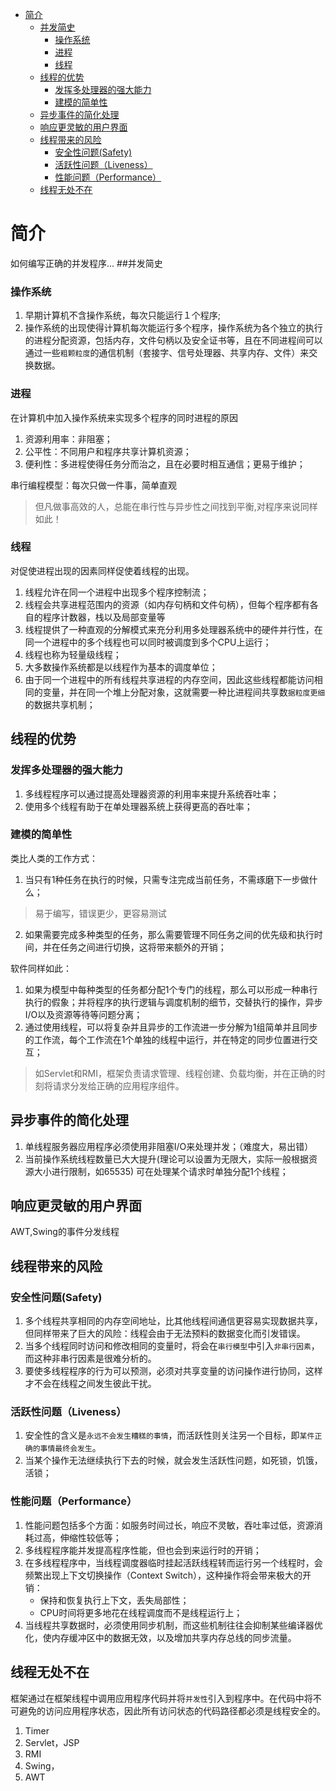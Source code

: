 <!-- TOC -->

- [简介](#简介)
    - [并发简史](#并发简史)
        - [操作系统](#操作系统)
        - [进程](#进程)
        - [线程](#线程)
    - [线程的优势](#线程的优势)
        - [发挥多处理器的强大能力](#发挥多处理器的强大能力)
        - [建模的简单性](#建模的简单性)
    - [异步事件的简化处理](#异步事件的简化处理)
    - [响应更灵敏的用户界面](#响应更灵敏的用户界面)
    - [线程带来的风险](#线程带来的风险)
        - [安全性问题(Safety)](#安全性问题safety)
        - [活跃性问题（Liveness）](#活跃性问题liveness)
        - [性能问题（Performance）](#性能问题performance)
    - [线程无处不在](#线程无处不在)

<!-- /TOC -->
# 简介
如何编写正确的并发程序...
##并发简史
### 操作系统
1. 早期计算机不含操作系统，每次只能运行１个程序;
2. 操作系统的出现使得计算机每次能运行多个程序，操作系统为各个独立的执行的进程分配资源，包括内存，文件句柄以及安全证书等，且在不同进程间可以通过一些`粗颗粒度`的通信机制（套接字、信号处理器、共享内存、文件）来交换数据。
### 进程
在计算机中加入操作系统来实现多个程序的同时进程的原因
1. 资源利用率：非阻塞；
2. 公平性：不同用户和程序共享计算机资源；
3. 便利性：多进程使得任务分而治之，且在必要时相互通信；更易于维护；

串行编程模型：每次只做一件事，简单直观
>但凡做事高效的人，总能在串行性与异步性之间找到平衡,对程序来说同样如此！
### 线程
对促使进程出现的因素同样促使着线程的出现。
1. 线程允许在同一个进程中出现多个程序控制流；
2. 线程会共享进程范围内的资源（如内存句柄和文件句柄），但每个程序都有各自的程序计数器，栈以及局部变量等
3. 线程提供了一种直观的分解模式来充分利用多处理器系统中的硬件并行性，在同一个进程中的多个线程也可以同时被调度到多个CPU上运行；
4. 线程也称为轻量级线程；
5. 大多数操作系统都是以线程作为基本的调度单位；
6. 由于同一个进程中的所有线程共享进程的内存空间，因此这些线程都能访问相同的变量，并在同一个堆上分配对象，这就需要一种比进程间共享数`据粒度更细`的数据共享机制；

## 线程的优势
### 发挥多处理器的强大能力
1. 多线程程序可以通过提高处理器资源的利用率来提升系统吞吐率；
2. 使用多个线程有助于在单处理器系统上获得更高的吞吐率；
### 建模的简单性
类比人类的工作方式：
1. 当只有1种任务在执行的时候，只需专注完成当前任务，不需琢磨下一步做什么；
>易于编写，错误更少，更容易测试
2. 如果需要完成多种类型的任务，那么需要管理不同任务之间的优先级和执行时间，并在任务之间进行切换，这将带来额外的开销；

软件同样如此：
1. 如果为模型中每种类型的任务都分配1个专门的线程，那么可以形成一种串行执行的假象；并将程序的执行逻辑与调度机制的细节，交替执行的操作，异步I/O以及资源等待等问题分离；
2. 通过使用线程，可以将复杂并且异步的工作流进一步分解为1组简单并且同步的工作流，每个工作流在1个单独的线程中运行，并在特定的同步位置进行交互；
>如Servlet和RMI，框架负责请求管理、线程创建、负载均衡，并在正确的时刻将请求分发给正确的应用程序组件。

## 异步事件的简化处理
1. 单线程服务器应用程序必须使用非阻塞I/O来处理并发；（难度大，易出错）
2. 当前操作系统线程数量已大大提升(理论可以设置为无限大，实际一般根据资源大小进行限制，如65535)
可在处理某个请求时单独分配1个线程；
## 响应更灵敏的用户界面
AWT,Swing的事件分发线程

## 线程带来的风险
### 安全性问题(Safety)
1. 多个线程共享相同的内存空间地址，比其他线程间通信更容易实现数据共享，但同样带来了巨大的风险：线程会由于无法预料的数据变化而引发错误。
2. 当多个线程同时访问和修改相同的变量时，将会在`串行模型`中引入`非串行因素`，而这种非串行因素是很难分析的。
3. 要使多线程程序的行为可以预测，必须对共享变量的访问操作进行协同，这样才不会在线程之间发生彼此干扰。
### 活跃性问题（Liveness）
1. 安全性的含义是`永远不会发生糟糕的事情`，而活跃性则关注另一个目标，即`某件正确的事情最终会发生`。
2. 当某个操作无法继续执行下去的时候，就会发生活跃性问题，如死锁，饥饿，活锁；

### 性能问题（Performance）
1. 性能问题包括多个方面：如服务时间过长，响应不灵敏，吞吐率过低，资源消耗过高，伸缩性较低等；
2. 多线程程序能并发提高程序性能，但也会到来运行时的开销；
3. 在多线程程序中，当线程调度器临时挂起活跃线程转而运行另一个线程时，会频繁出现上下文切换操作（Context Switch），这种操作将会带来极大的开销：
    * 保持和恢复执行上下文，丢失局部性；
    * CPU时间将更多地花在线程调度而不是线程运行上；
4. 当线程共享数据时，必须使用同步机制，而这些机制往往会抑制某些编译器优化，使内存缓冲区中的数据无效，以及增加共享内存总线的同步流量。

## 线程无处不在
框架通过在框架线程中调用应用程序代码并将`并发性`引入到程序中。在代码中将不可避免的访问应用程序状态，因此所有访问状态的代码路径都必须是线程安全的。
1. Timer
2. Servlet，JSP
3. RMI
4. Swing，
5. AWT

